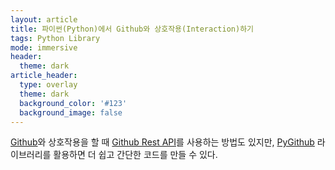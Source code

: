 ```yaml
---
layout: article
title: 파이썬(Python)에서 Github와 상호작용(Interaction)하기
tags: Python Library
mode: immersive
header:
  theme: dark
article_header:
  type: overlay
  theme: dark
  background_color: '#123'
  background_image: false
---
```

[Github](https://github.com/)와 상호작용을 할 때 [Github Rest API](https://developer.github.com/v3/)를 사용하는 방법도 있지만, [PyGithub](https://github.com/PyGithub/PyGithub) 라이브러리를 활용하면 더 쉽고 간단한 코드를 만들 수 있다. 